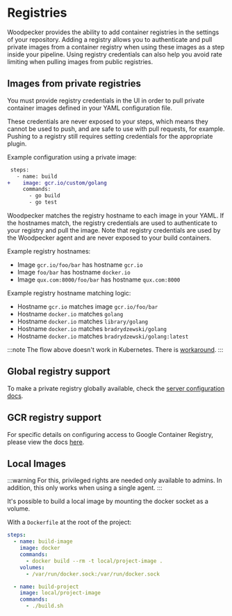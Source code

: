 # Registries

Woodpecker provides the ability to add container registries in the settings of your repository. Adding a registry allows you to authenticate and pull private images from a container registry when using these images as a step inside your pipeline. Using registry credentials can also help you avoid rate limiting when pulling images from public registries.

## Images from private registries

You must provide registry credentials in the UI in order to pull private container images defined in your YAML configuration file.

These credentials are never exposed to your steps, which means they cannot be used to push, and are safe to use with pull requests, for example. Pushing to a registry still requires setting credentials for the appropriate plugin.

Example configuration using a private image:

```diff
 steps:
   - name: build
+    image: gcr.io/custom/golang
     commands:
       - go build
       - go test
```

Woodpecker matches the registry hostname to each image in your YAML. If the hostnames match, the registry credentials are used to authenticate to your registry and pull the image. Note that registry credentials are used by the Woodpecker agent and are never exposed to your build containers.

Example registry hostnames:

- Image `gcr.io/foo/bar` has hostname `gcr.io`
- Image `foo/bar` has hostname `docker.io`
- Image `qux.com:8000/foo/bar` has hostname `qux.com:8000`

Example registry hostname matching logic:

- Hostname `gcr.io` matches image `gcr.io/foo/bar`
- Hostname `docker.io` matches `golang`
- Hostname `docker.io` matches `library/golang`
- Hostname `docker.io` matches `bradrydzewski/golang`
- Hostname `docker.io` matches `bradrydzewski/golang:latest`

:::note
The flow above doesn't work in Kubernetes. There is [workaround](../30-administration/22-backends/40-kubernetes.md#images-from-private-registries).
:::

## Global registry support

To make a private registry globally available, check the [server configuration docs](../30-administration/10-server-config.md#global-registry-setting).

## GCR registry support

For specific details on configuring access to Google Container Registry, please view the docs [here](https://cloud.google.com/container-registry/docs/advanced-authentication#using_a_json_key_file).

## Local Images

:::warning
For this, privileged rights are needed only available to admins. In addition, this only works when using a single agent.
:::

It's possible to build a local image by mounting the docker socket as a volume.

With a `Dockerfile` at the root of the project:

```yaml
steps:
  - name: build-image
    image: docker
    commands:
      - docker build --rm -t local/project-image .
    volumes:
      - /var/run/docker.sock:/var/run/docker.sock

  - name: build-project
    image: local/project-image
    commands:
      - ./build.sh
```
